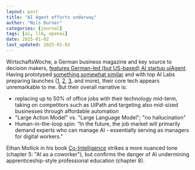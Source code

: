 ```yaml
---
layout: post
title: "AI Agent efforts underway"
author: "Nils Durner"
categories: [journal]
tags: [ai, llm, openai]
date: 2025-01-02
last_updated: 2025-01-02
---
```


WirtschaftsWoche, a German business magazine and key source to decision makers, [features German-led (but US-based) AI startup uiAgent](https://www.wiwo.de/unternehmen/dienstleister/uiagent-dieses-deutsche-ki-start-up-will-die-haelfte-der-bueroarbeitsplaetze-ersetzen/30131296.html). Having prototyped [something somewhat similar](aileen) and with top AI Labs preparing launches ([1](https://youtu.be/ODaHJzOyVCQ), [2](https://www.linkedin.com/posts/maya-murad_opensource-activity-7272667635044028418-Zir-?utm_source=share&utm_medium=member_desktop), [3](https://www.bloomberg.com/news/articles/2024-11-13/openai-nears-launch-of-ai-agents-to-automate-tasks-for-users), and more), their core tech appears unremarkable to me. But their overall narrative is:
* replacing up to 50% of office jobs with their technology mid-term, taking on competitors such as UiPath and targeting also mid-sized businesses through affordable automation
* "Large Action Model" vs. "Large Language Model"; "no hallucination"
* Human-in-the-loop spin: “In the future, the job market will primarily demand experts who can manage AI - essentially serving as managers for digital workers.”

Ethan Mollick in his book [Co-Intelligence](https://www.amazon.it/Co-Intelligence-Living-Working-Ethan-Mollick/dp/0753560771) strikes a more nuanced tone (chapter 5: "AI as a coworker"), but confirms the danger of AI undermining apprenticeship-style professional education (chapter 8). 